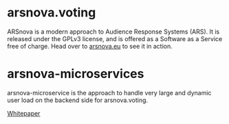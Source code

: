 # arsnova.voting
ARSnova is a modern approach to Audience Response Systems (ARS).
It is released under the GPLv3 license, and is offered as a Software as a Service free of charge.
Head over to [arsnova.eu](http://arsnova.eu/mobile) to see it in action.

# arsnova-microservices
arsnova-microservice is the approach to handle very large and dynamic user load on the backend side for arsnova.voting.

[Whitepaper](http://arsnova-uploads.mni.thm.de/arsnova-microservices-whitepaper.pdf)
